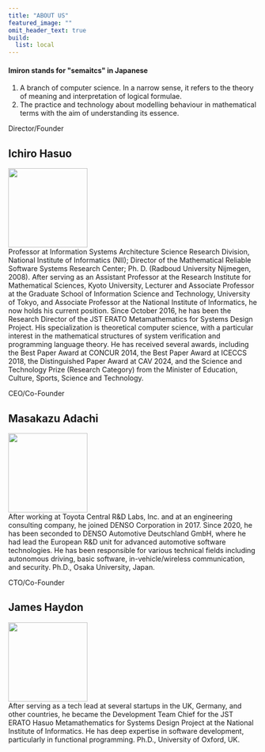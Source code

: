 ```yaml
---
title: "ABOUT US"
featured_image: ""
omit_header_text: true
build:
  list: local
---
```


<div class="bg-moon-gray pa3 mb5 br4">
<h4> Imiron stands for "semaitcs" in Japanese</h4>
<ol>
<li> A branch of computer science. In a narrow sense, it refers to the theory of meaning and interpretation of logical formulae.
<li> The practice and technology about modelling behaviour in mathematical terms with the aim of understanding its essence.
</ol>
</div>

<p class="fw5">Director/Founder</p>

## Ichiro Hasuo

<div class="flex flex flex-column flex-row-ns mb5">
<div class="w-30-ns pa2">
<img src="/images/ichiro.jpg" width="160" />
</div>
<div class="w-70-ns pa2">
Professor at Information Systems Architecture Science Research Division, National Institute of Informatics (NII); Director of the Mathematical Reliable Software Systems Research Center; Ph. D. (Radboud University Nijmegen, 2008). After serving as an Assistant Professor at the Research Institute for Mathematical Sciences, Kyoto University, Lecturer and Associate Professor at the Graduate School of Information Science and Technology, University of Tokyo, and Associate Professor at the National Institute of Informatics, he now holds his current position. Since October 2016, he has been the Research Director of the JST ERATO Metamathematics for Systems Design Project. His specialization is theoretical computer science, with a particular interest in the mathematical structures of system verification and programming language theory. He has received several awards, including the Best Paper Award at CONCUR 2014, the Best Paper Award at ICECCS 2018, the Distinguished Paper Award at CAV 2024, and the Science and Technology Prize (Research Category) from the Minister of Education, Culture, Sports, Science and Technology.
</div>
</div>



<p class="fw5">CEO/Co-Founder</p>

## Masakazu Adachi

<div class="flex flex flex-column flex-row-ns mb5">
<div class="w-30-ns pa2">
<img src="/images/masa.jpg" width="160"/>
</div>
<div class="w-70-ns pa2">
After working at Toyota Central R&D Labs, Inc. and at an engineering consulting company, he joined DENSO Corporation in 2017. Since 2020, he has been seconded to DENSO Automotive Deutschland GmbH, where he had lead the European R&D unit for advanced automotive software technologies. He has been responsible for various technical fields including autonomous driving, basic software, in-vehicle/wireless communication, and security. Ph.D., Osaka University, Japan.
</div>
</div>


<p class="fw5">CTO/Co-Founder</p>

## James Haydon

<div class="flex flex flex-column flex-row-ns mb5">
<div class="w-30-ns pa2">
<img src="/images/james.jpg" width="160" />
</div>
<div class="w-70-ns pa2">
After serving as a tech lead at several startups in the UK, Germany, and other countries, he became the Development Team Chief for the JST ERATO Hasuo Metamathematics for Systems Design Project at the National Institute of Informatics. He has deep expertise in software development, particularly in functional programming. Ph.D., University of Oxford, UK.
</div>
</div>

